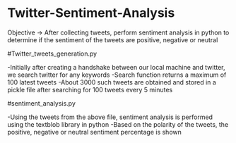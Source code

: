 # Twitter-Sentiment-Analysis
Objective -> After collecting tweets, perform sentiment analysis in python to determine if the sentiment of the tweets are positive, negative or neutral



#Twitter_tweets_generation.py

-Initially after creating a handshake between our local machine and twitter, we search twitter for any keywords
-Search function returns a maximum of 100 latest tweets
-About 3000 such tweets are obtained and stored in a pickle file after searching for 100 tweets every 5 minutes



#sentiment_analysis.py

-Using the tweets from the above file, sentiment analysis is performed using the textblob library in python
-Based on the polarity of the tweets, the positive, negative or neutral sentiment percentage is shown
